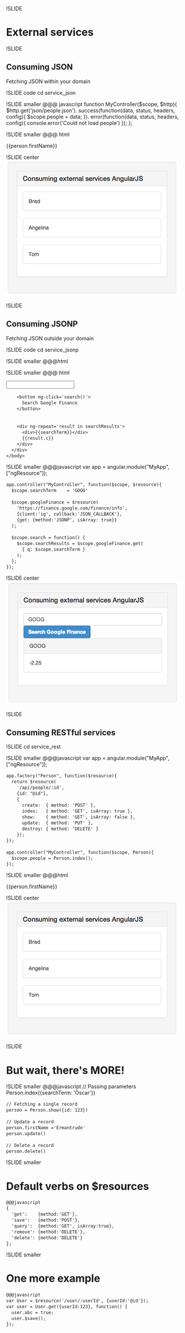 !SLIDE
# External services #

!SLIDE
## Consuming JSON ##
Fetching JSON within your domain

!SLIDE code
cd service_json

!SLIDE smaller
    @@@ javascript
    function MyController($scope, $http){
      $http.get('json/people.json').
      success(function(data, status, headers, config){
       $scope.people = data;
      }).
      error(function(data, status, headers, config){
        console.error('Could not load people')
      });
    };

!SLIDE smaller
    @@@ html
    <body ng-app ng-controller='MyController'>
      <div ng-repeat='person in people'>
        {{person.firstName}}
      </div>
    </body>

!SLIDE center
![json](json.png)

!SLIDE
## Consuming JSONP ##
Fetching JSON outside your domain

!SLIDE code
cd service_jsonp

!SLIDE smaller
    @@@html
    <script src="/javascripts/angular-resource.min.js"
            type="text/javascript"></script>

!SLIDE smaller
    @@@ html
    <body ng-app="MyApp">
      <div ng-controller='MyController'>
        <input type='text' ng-model='searchTerm'>

        <button ng-click='search()'>
          Search Google Finance
        </button>


        <div ng-repeat='result in searchResults'>
          <div>{{searchTerm}}</div>
          {{result.c}}
        </div>
      </div>
    </body>

!SLIDE smaller
    @@@javascript
    var app = angular.module("MyApp", ["ngResource"]);

    app.controller("MyController", function($scope, $resource){
      $scope.searchTerm    = 'GOOG'

      $scope.googleFinance = $resource(
        'https://finance.google.com/finance/info',
        {client:'ig', callback:'JSON_CALLBACK'},
        {get: {method:'JSONP', isArray: true}}
      );

      $scope.search = function() {
        $scope.searchResults = $scope.googleFinance.get(
          { q: $scope.searchTerm }
        );
      };
    });

!SLIDE center
![jsonp](jsonp.png)

!SLIDE
## Consuming RESTful services ##

!SLIDE
cd service_rest

!SLIDE smaller
    @@@javascript
    var app = angular.module("MyApp", ["ngResource"]);

    app.factory("Person", function($resource){
      return $resource(
        '/api/people/:id',
        {id: "@id"},
        {
          create:  { method: 'POST' },
          index:   { method: 'GET', isArray: true },
          show:    { method: 'GET', isArray: false },
          update:  { method: 'PUT' },
          destroy: { method: 'DELETE' }
        });
    });

    app.controller("MyController", function($scope, Person){
      $scope.people = Person.index();
    });

!SLIDE smaller
    @@@html
    <body ng-app ng-controller='MyController'>
      <div ng-repeat='person in people'>
        {{person.firstName}}
      </div>
    </body>

!SLIDE center
![json](json.png)

!SLIDE
# But wait, there's MORE! #

!SLIDE smaller
    @@@javascript
    // Passing parameters
    Person.index({searchTerm: 'Oscar'})

    // Fetching a single record
    person = Person.show({id: 123})

    // Update a record
    person.firstName ='Ermantrude'
    person.update()

    // Delete a record
    person.delete()

!SLIDE smaller
# Default verbs on $resources #
    @@@javascript
    {
      'get':    {method:'GET'},
      'save':   {method:'POST'},
      'query':  {method:'GET', isArray:true},
      'remove': {method:'DELETE'},
      'delete': {method:'DELETE'}
    };

!SLIDE smaller
# One more example #
    @@@javascript
    var User = $resource('/user/:userId', {userId:'@id'});
    var user = User.get({userId:123}, function() {
      user.abc = true;
      user.$save();
    });